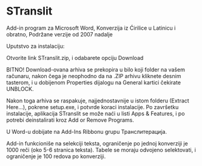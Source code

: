 # STranslit

Add-in program za Microsoft Word, Konverzija iz Ćirilice u Latinicu i obratno,
Podržane verzije od 2007 nadalje

Uputstvo za instalaciju:

Otvorite link STranslit.zip, i odabarete opciju Download

BITNO! Download-ovana arhiva se prekopira u bilo koji folder na vašem računaru, nakon čega je neophodno da na .ZIP arhivu kliknete desnim
tasterom, i u dobijenom Properties dijalogu na General kartici čekirate UNBLOCK. 

Nakon toga arhiva se raspakuje, najjednostavnije u istom folderu (Extract Here...), pokrene setup.exe, i potvrde koraci instalacije.
Po završetku instalacije, aplikacija STranslit se može naći u listi Apps & Features, i po potrebi deinstalirati kroz Add or Remove Programs.

U Word-u dobijate na Add-Ins Ribbonu grupu Транслитерација.

Add-in funkcioniše na selekciji teksta, ograničenje po jednoj konverziji je 1000 reči (oko 5-6 stranica teksta).
Tabele se moraju odvojeno selektovati, i ograničenje je 100 redova po konverziji.  



